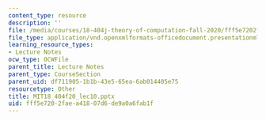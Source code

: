 ```yaml
---
content_type: resource
description: ''
file: /media/courses/18-404j-theory-of-computation-fall-2020/fff5e7202faea41807d6de9a0a6fab1f_MIT18_404f20_lec10.pptx
file_type: application/vnd.openxmlformats-officedocument.presentationml.presentation
learning_resource_types:
- Lecture Notes
ocw_type: OCWFile
parent_title: Lecture Notes
parent_type: CourseSection
parent_uid: df711905-1b1b-43e5-65ea-6ab014405e75
resourcetype: Other
title: MIT18_404f20_lec10.pptx
uid: fff5e720-2fae-a418-07d6-de9a0a6fab1f
---
```

